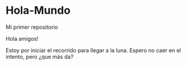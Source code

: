 # Hola-Mundo
Mi primer repositorio

Hola amigos!

Estoy por iniciar el recorrido para llegar a la luna.
Espero no caer en el intento, pero ¿que más da?
